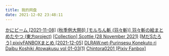 ```yaml
---
title: 我的网盘
date: 2021-12-02 23:48:11
---
```

[かにビーム [2021-11-08]](https://mg002uolacnz-my.sharepoint.com/:f:/g/personal/kagura_od_istore_app/Eudk7Aca8BNOkRDYkfSINq8BFXVXgUgVKqYNA0AKywOBNg?e=tYaPLH)
[(秋季例大祭8) [モルちん斬 (羽々斬)] 羽々斬の絵まとめたやつ (東方project)](https://mg002uolacnz-my.sharepoint.com/:u:/g/personal/kagura_od_istore_app/EQjL4cAOlhdIkAM-q3F0hk8BMBuqFUzpHY1eh6LqGOCBLg?e=4mCScs)
[[Collection] Scottie (28 November 2021)](https://mg002uolacnz-my.sharepoint.com/:u:/g/personal/kagura_od_istore_app/EeSVU5efWChOsXf90zquJPkBN36ah9XHt5XXPAwIxiqdYQ?e=TphTRj)
[[MだSたろう] pixivFANBOXまとめ [2021-12-05]](https://mg002uolacnz-my.sharepoint.com/:u:/g/personal/kagura_od_istore_app/EcGDZtRRYRVIpyJ_a-2SDMwBasba2_ncRPsdPQcwnNjHPQ?e=R0JNwu)
[DLRAW.net-Purinsesu Konekuto ri Daibu Koshiki Atowakusu vol 01-03(1)](https://mg002uolacnz-my.sharepoint.com/:u:/g/personal/kagura_od_istore_app/EZHeh2pHd_ZHtmtGGLJRMjMB5TDTZQws5-8pRlhsHVV_Mw?e=km3DYp)
[Chintora0201 [Pixiv Fanbox]](https://mg002uolacnz-my.sharepoint.com/:u:/g/personal/kagura_od_istore_app/EX-HQD_4B1RHvMRIpKfuqScBwkuNy4r85NlTFBRTvklsTw?e=FqGeQG)
